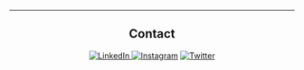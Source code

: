 
<div align="center">
  


-------------------

## Contact
 <a href="https://www.linkedin.com/in/joshua-inovero-0534b4255/">![LinkedIn](https://img.shields.io/badge/joshinovero-%0077B5.svg?style=for-the-badge&logo=LinkedIn&logoColor=white) </a>
<a href="https://www.instagram.com/joshinovero/">![Instagram](https://img.shields.io/badge/joshinovero-%23E4405F.svg?style=for-the-badge&logo=Instagram&logoColor=white)</a> <a href="https://twitter.com/joshuaminovero">![Twitter](https://img.shields.io/badge/joshuaminovero-%231DA1F2.svg?style=for-the-badge&logo=Twitter&logoColor=white)</a> 

 <div>
